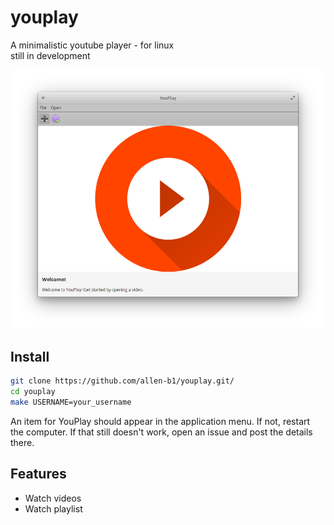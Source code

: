 # youplay
A minimalistic youtube player - for linux  
still in development

![Screenshot](YouPlay-6.png)

## Install
```bash
git clone https://github.com/allen-b1/youplay.git/
cd youplay
make USERNAME=your_username
```

An item for YouPlay should appear in the application menu. If not, restart the computer. If that still doesn't work, open an issue and post the details there.

## Features
* Watch videos
* Watch playlist
